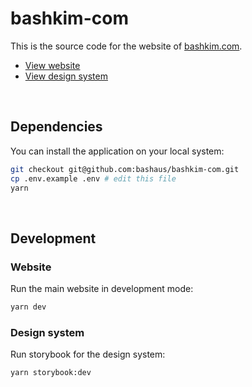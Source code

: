 # bashkim-com

This is the source code for the website of [bashkim.com](https://www.bashkim.com).

- [View website](https://www.bashkim.com/)
- [View design system](https://ui.bashkim.com/)

&nbsp;

## Dependencies

You can install the application on your local system:

```bash
git checkout git@github.com:bashaus/bashkim-com.git
cp .env.example .env # edit this file
yarn
```

&nbsp;

## Development

### Website

Run the main website in development mode:

```bash
yarn dev
```

### Design system

Run storybook for the design system:

```bash
yarn storybook:dev
```
